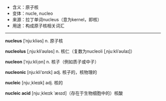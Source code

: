 - <span class="definition">含义：原子核</span>
- <span class="definition">变体：nucle, nucleo</span>
- <span class="definition">来源：拉丁单词nucleus（意为kernel，即核）</span>
- <span class="definition">用途：构成原子核相关词汇</span>

---

<span class="vocabulary">**nucleus**</span> [ˈnjuːkliəs] n. 原子核

<span class="vocabulary">**nucleolus**</span> [ˌnjuːkliˈəʊləs] n. 核仁（复数为nucleoli [ˌnjuːkliˈəʊlaɪ]）

<span class="vocabulary">**nucleon**</span> [ˈnjuːkliˌɒn] n. 核子（例如质子或中子）

<span class="vocabulary">**nucleonic**</span> [nju:kli'ɒnɪk] adj. 核子的，核物理的

<span class="vocabulary">**nucleic**</span> [njuːˌkleɪɪk] adj. 核的

<span class="vocabulary">**nucleic acid**</span> [njuːˌkleɪɪk ˈæsɪd]（存在于生物细胞中的）核酸
